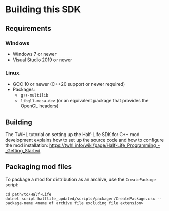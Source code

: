 # Building this SDK

## Requirements

### Windows

* Windows 7 or newer
* Visual Studio 2019 or newer

### Linux

* GCC 10 or newer (C++20 support or newer required)
* Packages:
    * `g++-multilib`
    * `libgl1-mesa-dev` (or an equivalent package that provides the OpenGL headers)

## Building

The TWHL tutorial on setting up the Half-Life SDK for C++ mod development explains how to set up the source code and how to configure the mod installation: https://twhl.info/wiki/page/Half-Life_Programming_-_Getting_Started

## Packaging mod files

To package a mod for distribution as an archive, use the `CreatePackage` script:

```
cd path/to/Half-Life
dotnet script halflife_updated/scripts/packager/CreatePackage.csx --package-name <name of archive file excluding file extension>
```
